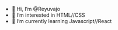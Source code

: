 - 👋 Hi, I’m @Reyuvajo
- 👀 I’m interested in HTML//CSS
- 🌱 I’m currently learning Javascript//React

